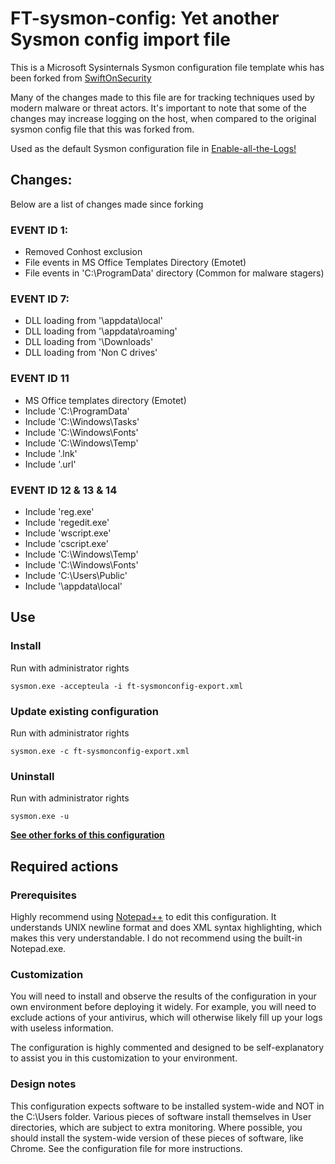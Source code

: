 # FT-sysmon-config: Yet another Sysmon config import file

This is a Microsoft Sysinternals Sysmon configuration file template whis has been forked from [SwiftOnSecurity](https://github.com/SwiftOnSecurity/sysmon-config)

Many of the changes made to this file are for tracking techniques used by modern malware or threat actors. It's important to note that some of the changes may increase logging on the host, when compared to the original sysmon config file that this was forked from. 

Used as the default Sysmon configuration file in [Enable-all-the-Logs!](https://github.com/bobby-tablez/Enable-All-The-Logs)

## Changes:
Below are a list of changes made since forking
### EVENT ID 1:
- Removed Conhost exclusion
- File events in MS Office Templates Directory (Emotet)
- File events in 'C:\ProgramData' directory (Common for malware stagers)
### EVENT ID 7:
- DLL loading from '\appdata\local'
- DLL loading from '\appdata\roaming'
- DLL loading from '\Downloads\'
- DLL loading from 'Non C drives'
### EVENT ID 11
- MS Office templates directory (Emotet)
- Include 'C:\ProgramData'
- Include 'C:\Windows\Tasks'
- Include 'C:\Windows\Fonts'
- Include 'C:\Windows\Temp'
- Include '.lnk'
- Include '.url'
###  EVENT ID 12 & 13 & 14
- Include 'reg.exe'
- Include 'regedit.exe'
- Include 'wscript.exe'
- Include 'cscript.exe'
- Include 'C:\Windows\Temp'
- Include 'C:\Windows\Fonts'
- Include 'C:\Users\Public'
- Include '\appdata\local\'



## Use ##
### Install ###
Run with administrator rights
~~~~
sysmon.exe -accepteula -i ft-sysmonconfig-export.xml
~~~~

### Update existing configuration ###
Run with administrator rights
~~~~
sysmon.exe -c ft-sysmonconfig-export.xml
~~~~

### Uninstall ###
Run with administrator rights
~~~~
sysmon.exe -u
~~~~

**[See other forks of this configuration](https://github.com/SwiftOnSecurity/sysmon-config/network)**

## Required actions ##

### Prerequisites ###
Highly recommend using [Notepad++](https://notepad-plus-plus.org/) to edit this configuration. It understands UNIX newline format and does XML syntax highlighting, which makes this very understandable. I do not recommend using the built-in Notepad.exe.

### Customization ###
You will need to install and observe the results of the configuration in your own environment before deploying it widely. For example, you will need to exclude actions of your antivirus, which will otherwise likely fill up your logs with useless information.

The configuration is highly commented and designed to be self-explanatory to assist you in this customization to your environment.

### Design notes ###
This configuration expects software to be installed system-wide and NOT in the C:\Users folder. Various pieces of software install themselves in User directories, which are subject to extra monitoring. Where possible, you should install the system-wide version of these pieces of software, like Chrome. See the configuration file for more instructions.
